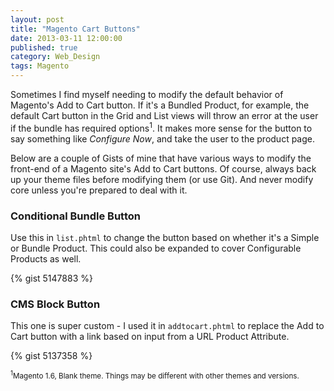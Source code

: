 ```yaml
---
layout: post
title: "Magento Cart Buttons"
date: 2013-03-11 12:00:00
published: true
category: Web_Design
tags: Magento
---
```


Sometimes I find myself needing to modify the default behavior of Magento's Add to Cart button. If it's a Bundled Product, for example, the default Cart button in the Grid and List views will throw an error at the user if the bundle has required options<sup>1</sup>. It makes more sense for the button to say something like *Configure Now*, and take the user to the product page.

Below are a couple of Gists of mine that have various ways to modify the front-end of a Magento site's Add to Cart buttons. Of course, always back up your theme files before modifying them \(or use Git\). And never modify core unless you're prepared to deal with it.

### Conditional Bundle Button ###

Use this in <code>list.phtml</code> to change the button based on whether it's a Simple or Bundle Product. This could also be expanded to cover Configurable Products as well.

{% gist 5147883 %}

### CMS Block Button ###

This one is super custom - I used it in <code>addtocart.phtml</code> to replace the Add to Cart button with a link based on input from a URL Product Attribute.

{% gist 5137358 %}

<small><sup>1</sup>Magento 1.6, Blank theme. Things may be different with other themes and versions.</small>
